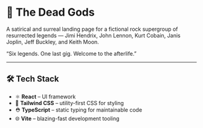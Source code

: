 # 🎸 The Dead Gods

A satirical and surreal landing page for a fictional rock supergroup of resurrected legends — Jimi Hendrix, John Lennon, Kurt Cobain, Janis Joplin, Jeff Buckley, and Keith Moon.

“Six legends. One last gig. Welcome to the afterlife.”

---

## 🛠 Tech Stack

- ⚛️ **React** – UI framework
- 💨 **Tailwind CSS** – utility-first CSS for styling
- ⛑ **TypeScript** – static typing for maintainable code
- 🌐 **Vite** – blazing-fast development tooling

